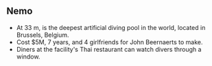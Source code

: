Nemo
----

* At 33 m, is the deepest artificial diving pool in the world, located in Brussels, Belgium.
* Cost $5M, 7 years, and 4 girlfriends for John Beernaerts to make.
* Diners at the facility's Thai restaurant can watch divers through a window.
